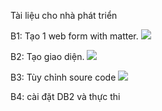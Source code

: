 Tài liệu cho nhà phát triển 

B1: Tạo 1 web form with matter.
<img src="https://scontent.fdad3-1.fna.fbcdn.net/v/t34.0-12/20136413_681194452065992_2030302805_n.png?oh=22d003e1ae0c82022f8473d43b49c9ad&oe=596CC738">






B2: Tạo giao diện.
<img src="https://scontent.fdad3-1.fna.fbcdn.net/v/t35.0-12/20133307_681196485399122_594156034_o.png?oh=45303d0bd999d14886267ca45732674e&oe=596CAE1E">















B3: Tùy chỉnh soure code 
<img src="https://scontent.fdad3-1.fna.fbcdn.net/v/t35.0-12/20133533_681196518732452_1640468359_o.png?oh=758b2c700201b630c6ccf309351acf8a&oe=596DD3DB">












B4: cài đặt DB2 và thực thi
    
